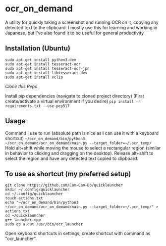 # ocr_on_demand
A utility for quickly taking a screenshot and running OCR on it, copying any detected text to the clipboard.
I mostly use this for learning and working in Japanese, but I've also found it to be useful for general
productivity 

## Installation (Ubuntu)
```
sudo apt-get install python3-dev
sudo apt-get install tesseract-ocr
sudo apt-get install tesseract-ocr-jpn
sudo apt-get install libtesseract-dev
sudo apt-get install xclip
```
_Clone this Repo_

Install pip dependencies (navigate to cloned project directory)
(First create/activate a virtual environment if you desire)
`pip install -r requirements.txt --use-pep517`

## Usage
Command I use to run (absolute path is nice as I can use it with a keyboard shortcut)
`~/ocr_on_demand/bin/python3 ~/ocr_on_demand/ocr_on_demand/main.py --target_folder=~/.ocr_temp/`
Hold alt+shift while moving the mouse to select a rectangular region (similar in behavior to clicking and dragging on the desktop).
Release alt+shift to select the region and have any detected text copied to clipboard.

## To use as shortcut (my preferred setup)
```
git clone https://github.com/Cam-Can-Do/quicklauncher
mkdir ~/.config/quicklauncher
cd ~/.config/quicklauncher
touch actions.txt
echo "~/ocr_on_demand/bin/python3 ~/ocr_on_demand/ocr_on_demand/main.py --target_folder=~/.ocr_temp/" > actions.txt
cd ~/quicklauncher
g++ launcher.cpp
sudo cp a.out /usr/bin/ocr_launcher
```

Open keyboard shortcuts in settings, create shortcut with command as "ocr_launcher".
